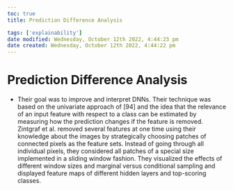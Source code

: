 ```yaml
---
toc: true
title: Prediction Difference Analysis

tags: ['explainability']
date modified: Wednesday, October 12th 2022, 4:44:23 pm
date created: Wednesday, October 12th 2022, 4:44:22 pm
---
```


# Prediction Difference Analysis


- Their goal was to improve and interpret DNNs. Their technique was based on the univariate approach of [94] and the idea that the relevance of an input feature with respect to a class can be estimated by measuring how the prediction changes if the feature is removed. Zintgraf et al. removed several features at one time using their knowledge about the images by strategically choosing patches of connected pixels as the feature sets. Instead of going through all individual pixels, they considered all patches of a special size implemented in a sliding window fashion. They visualized the effects of different window sizes and marginal versus conditional sampling and displayed feature maps of different hidden layers and top-scoring classes.



